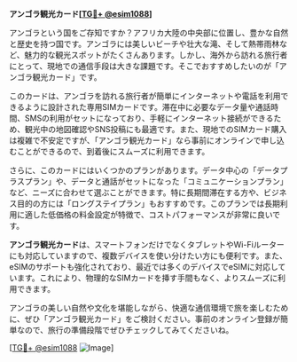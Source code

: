 **アンゴラ観光カード[[TG💪+ @esim1088](https://t.me/s/esim1088)]**

アンゴラという国をご存知ですか？アフリカ大陸の中央部に位置し、豊かな自然と歴史を持つ国です。アンゴラには美しいビーチや壮大な滝、そして熱帯雨林など、魅力的な観光スポットがたくさんあります。しかし、海外から訪れる旅行者にとって、現地での通信手段は大きな課題です。そこでおすすめしたいのが「アンゴラ観光カード」です。

このカードは、アンゴラを訪れる旅行者が簡単にインターネットや電話を利用できるように設計された専用SIMカードです。滞在中に必要なデータ量や通話時間、SMSの利用がセットになっており、手軽にインターネット接続ができるため、観光中の地図確認やSNS投稿にも最適です。また、現地でのSIMカード購入は複雑で不安定ですが、「アンゴラ観光カード」なら事前にオンラインで申し込むことができるので、到着後にスムーズに利用できます。

さらに、このカードにはいくつかのプランがあります。データ中心の「データプラスプラン」や、データと通話がセットになった「コミュニケーションプラン」など、ニーズに合わせて選ぶことができます。特に長期間滞在する方や、ビジネス目的の方には「ロングステイプラン」もおすすめです。このプランでは長期利用に適した低価格の料金設定が特徴で、コストパフォーマンスが非常に良いです。

**アンゴラ観光カード**は、スマートフォンだけでなくタブレットやWi-Fiルーターにも対応していますので、複数デバイスを使い分けたい方にも便利です。また、eSIMのサポートも強化されており、最近では多くのデバイスでeSIMに対応しています。これにより、物理的なSIMカードを挿す手間もなく、よりスムーズに利用できます。

アンゴラの美しい自然や文化を堪能しながら、快適な通信環境で旅を楽しむために、ぜひ「アンゴラ観光カード」をご検討ください。事前のオンライン登録が簡単なので、旅行の準備段階でぜひチェックしてみてくださいね。

[[TG💪+ @esim1088](https://t.me/s/esim1088) ![Image](https://i.postimg.cc/Y0z9fWf4/image.png)]